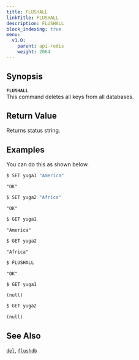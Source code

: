 ```yaml
---
title: FLUSHALL
linkTitle: FLUSHALL
description: FLUSHALL
block_indexing: true
menu:
  v1.0:
    parent: api-redis
    weight: 2064
---
```


## Synopsis
<b>`FLUSHALL`</b><br>
This command deletes all keys from all databases.

## Return Value
Returns status string.

## Examples

You can do this as shown below.

```sh
$ SET yuga1 "America"
```

```
"OK"
```

```sh
$ SET yuga2 "Africa"
```

```
"OK"
```

```sh
$ GET yuga1
```

```
"America"
```

```sh
$ GET yuga2
```

```
"Africa"
```

```sh
$ FLUSHALL
```

```
"OK"
```

```sh
$ GET yuga1
```

```
(null)
```

```sh
$ GET yuga2
```

```
(null)
```

## See Also
[`del`](../del/), [`flushdb`](../flushdb/)
